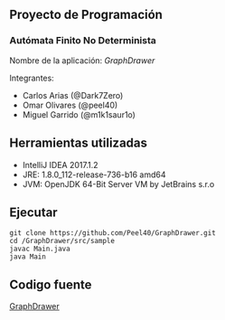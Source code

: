 Proyecto de Programación 
------------------------
### Autómata Finito No Determinista

Nombre de la aplicación: _GraphDrawer_

Integrantes: 
- Carlos Arias (@Dark7Zero)
- Omar Olivares (@peel40)
- Miguel Garrido (@m1k1saur1o)

Herramientas utilizadas 
-----------------------
- IntelliJ IDEA 2017.1.2
- JRE: 1.8.0_112-release-736-b16 amd64
- JVM: OpenJDK 64-Bit Server VM by JetBrains s.r.o

Ejecutar
---------
```
git clone https://github.com/Peel40/GraphDrawer.git
cd /GraphDrawer/src/sample
javac Main.java
java Main
```

Codigo fuente
--------------
[GraphDrawer](https://github.com/Peel40/GraphDrawer)
